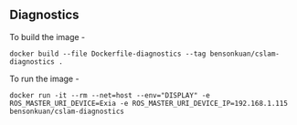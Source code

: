 ## Diagnostics

To build the image -
```
docker build --file Dockerfile-diagnostics --tag bensonkuan/cslam-diagnostics .
```

To run the image -
```
docker run -it --rm --net=host --env="DISPLAY" -e ROS_MASTER_URI_DEVICE=Exia -e ROS_MASTER_URI_DEVICE_IP=192.168.1.115 bensonkuan/cslam-diagnostics
```
